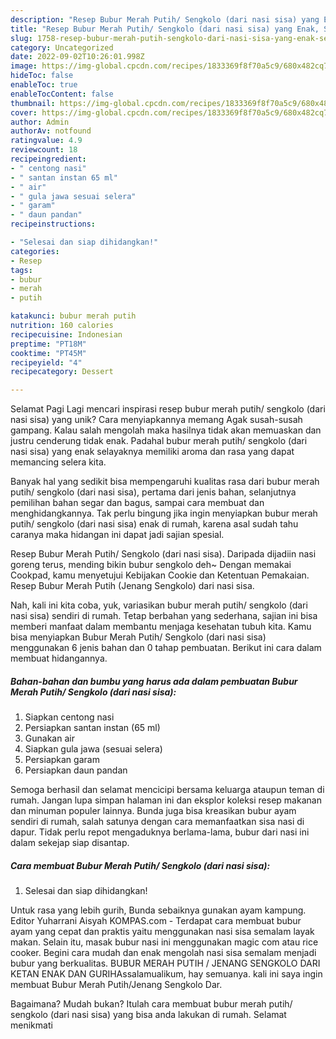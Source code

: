 ```yaml
---
description: "Resep Bubur Merah Putih/ Sengkolo (dari nasi sisa) yang Enak, Sempurna"
title: "Resep Bubur Merah Putih/ Sengkolo (dari nasi sisa) yang Enak, Sempurna"
slug: 1758-resep-bubur-merah-putih-sengkolo-dari-nasi-sisa-yang-enak-sempurna
category: Uncategorized
date: 2022-09-02T10:26:01.998Z
image: https://img-global.cpcdn.com/recipes/1833369f8f70a5c9/680x482cq70/bubur-merah-putih-sengkolo-dari-nasi-sisa-foto-resep-utama.jpg
hideToc: false
enableToc: true
enableTocContent: false
thumbnail: https://img-global.cpcdn.com/recipes/1833369f8f70a5c9/680x482cq70/bubur-merah-putih-sengkolo-dari-nasi-sisa-foto-resep-utama.jpg
cover: https://img-global.cpcdn.com/recipes/1833369f8f70a5c9/680x482cq70/bubur-merah-putih-sengkolo-dari-nasi-sisa-foto-resep-utama.jpg
author: Admin
authorAv: notfound
ratingvalue: 4.9
reviewcount: 18
recipeingredient:
- " centong nasi"
- " santan instan 65 ml"
- " air"
- " gula jawa sesuai selera"
- " garam"
- " daun pandan"
recipeinstructions:

- "Selesai dan siap dihidangkan!"
categories:
- Resep
tags:
- bubur
- merah
- putih

katakunci: bubur merah putih 
nutrition: 160 calories
recipecuisine: Indonesian
preptime: "PT18M"
cooktime: "PT45M"
recipeyield: "4"
recipecategory: Dessert

---
```



Selamat Pagi Lagi mencari inspirasi resep bubur merah putih/ sengkolo (dari nasi sisa) yang unik? Cara menyiapkannya memang Agak susah-susah gampang. Kalau salah mengolah maka hasilnya tidak akan memuaskan dan justru cenderung tidak enak. Padahal bubur merah putih/ sengkolo (dari nasi sisa) yang enak selayaknya memiliki aroma dan rasa yang dapat memancing selera kita.


Banyak hal yang sedikit bisa mempengaruhi kualitas rasa dari bubur merah putih/ sengkolo (dari nasi sisa), pertama dari jenis bahan, selanjutnya pemilihan bahan segar dan bagus, sampai cara membuat dan menghidangkannya. Tak perlu bingung jika ingin menyiapkan bubur merah putih/ sengkolo (dari nasi sisa) enak di rumah, karena asal sudah tahu caranya maka hidangan ini dapat jadi sajian spesial.

Resep Bubur Merah Putih/ Sengkolo (dari nasi sisa). Daripada dijadiin nasi goreng terus, mending bikin bubur sengkolo deh~ Dengan memakai Cookpad, kamu menyetujui Kebijakan Cookie dan Ketentuan Pemakaian. Resep Bubur Merah Putih (Jenang Sengkolo) dari nasi sisa.


Nah, kali ini kita coba, yuk, variasikan bubur merah putih/ sengkolo (dari nasi sisa) sendiri di rumah. Tetap berbahan yang sederhana, sajian ini bisa memberi manfaat dalam membantu menjaga kesehatan tubuh kita. Kamu bisa menyiapkan Bubur Merah Putih/ Sengkolo (dari nasi sisa) menggunakan 6 jenis bahan dan 0 tahap pembuatan. Berikut ini cara dalam membuat hidangannya.

<!--inarticleads1-->

##### Bahan-bahan dan bumbu yang harus ada dalam pembuatan Bubur Merah Putih/ Sengkolo (dari nasi sisa):

1. Siapkan  centong nasi
1. Persiapkan  santan instan (65 ml)
1. Gunakan  air
1. Siapkan  gula jawa (sesuai selera)
1. Persiapkan  garam
1. Persiapkan  daun pandan


Semoga berhasil dan selamat mencicipi bersama keluarga ataupun teman di rumah. Jangan lupa simpan halaman ini dan eksplor koleksi resep makanan dan minuman populer lainnya. Bunda juga bisa kreasikan bubur ayam sendiri di rumah, salah satunya dengan cara memanfaatkan sisa nasi di dapur. Tidak perlu repot mengaduknya berlama-lama, bubur dari nasi ini dalam sekejap siap disantap. 

<!--inarticleads2-->

##### Cara membuat Bubur Merah Putih/ Sengkolo (dari nasi sisa):


1. Selesai dan siap dihidangkan!

Untuk rasa yang lebih gurih, Bunda sebaiknya gunakan ayam kampung. Editor Yuharrani Aisyah KOMPAS.com - Terdapat cara membuat bubur ayam yang cepat dan praktis yaitu menggunakan nasi sisa semalam layak makan. Selain itu, masak bubur nasi ini menggunakan magic com atau rice cooker. Begini cara mudah dan enak mengolah nasi sisa semalam menjadi bubur yang berkualitas. BUBUR MERAH PUTIH / JENANG SENGKOLO DARI KETAN ENAK DAN GURIHAssalamualikum, hay semuanya. kali ini saya ingin membuat Bubur Merah Putih/Jenang Sengkolo Dar. 

Bagaimana? Mudah bukan? Itulah cara membuat bubur merah putih/ sengkolo (dari nasi sisa) yang bisa anda lakukan di rumah. Selamat menikmati
